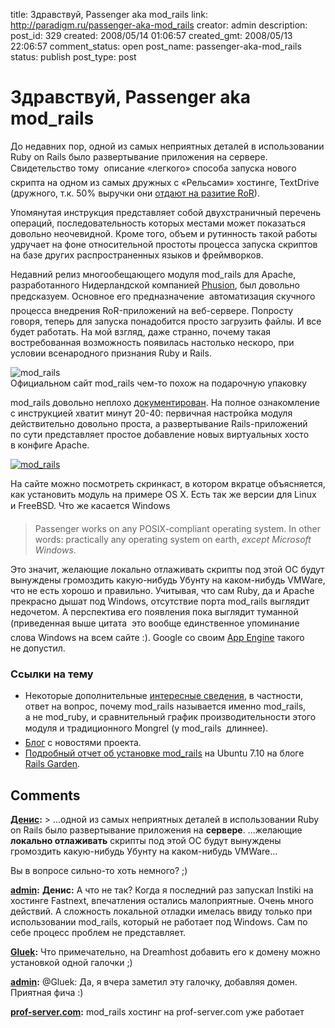 title: Здравствуй, Passenger aka mod_rails
link: http://paradigm.ru/passenger-aka-mod_rails
creator: admin
description: 
post_id: 329
created: 2008/05/14 01:06:57
created_gmt: 2008/05/13 22:06:57
comment_status: open
post_name: passenger-aka-mod_rails
status: publish
post_type: post

# Здравствуй, Passenger aka mod_rails

До недавних пор, одной из самых неприятных деталей в использовании Ruby on Rails было развертывание приложения на сервере. Свидетельство тому  описание «легкого» способа запуска нового скрипта на одном из самых дружных с «Рельсами» хостинге, TextDrive (дружного, т.к. 50% выручки они [отдают на разитие RoR](http://b23.ru/pg2)).

Упомянутая инструкция представляет собой двухстраничный перечень операций, последовательность которых местами может показаться довольно неочевидной. Кроме того, объем и рутинность такой работы удручает на фоне относительной простоты процесса запуска скриптов на базе других распространенных языков и фреймворков.

Недавний релиз многообещающего модуля mod_rails для Apache, разработанного Нидерландской компанией [Phusion](http://www.phusion.nl/), был довольно предсказуем. Основное его предназначение  автоматизация скучного процесса внедрения RoR-приложений на веб-сервере. Попросту говоря, теперь для запуска понадобится просто загрузить файлы. И все будет работать. На мой взгляд, даже странно, почему такая востребованная возможность появилась настолько нескоро, при условии всенародного признания Ruby и Rails.

![mod_rails](/;-\)/2008/05/00mod_rails.png)  
Официальном сайт mod_rails чем-то похож на подарочную упаковку

mod_rails довольно неплохо [документирован](http://b23.ru/pgw). На полное ознакомление с инструкцией хватит минут 20-40: первичная настройка модуля действительно довольно проста, а развертывание Rails-приложений по сути представляет простое добавление новых виртуальных хосто в конфиге Apache.

[![mod_rails](/;-\)/2008/05/01testimonials.png)](http://b23.ru/pg1)

На сайте можно посмотреть скринкаст, в котором вкратце объясняется, как установить модуль на примере OS X. Есть так же верcии для Linux и FreeBSD. Что же касается Windows

> Passenger works on any POSIX-compliant operating system. In other words: practically any operating system on earth, _except Microsoft Windows_.

Это значит, желающие локально отлаживать скрипты под этой ОС будут вынуждены громоздить какую-нибудь Убунту на каком-нибудь VMWare, что не есть хорошо и правильно. Учитывая, что сам Ruby, да и Apache прекрасно дышат под Windows, отсутствие порта mod_rails выглядит недочетом. А перспектива его появления пока выглядит туманной (приведенная выше цитата  это вообще единственное упоминание слова Windows на всем сайте :). Google со своим [App Engine](/2008/04/08/google-app-engine-preview/) такого не допустил.

### Ссылки на тему

  * Некоторые дополнительные [интересные сведения](http://b23.ru/pgz), в частности, ответ на вопрос, почему mod_rails называется именно mod_rails, а не mod_ruby, и сравнительный график производительности этого модуля и традиционного Mongrel (у mod_rails  длиннее).
  * [Блог](http://blog.phusion.nl/) с новостями проекта.
  * [Подробный отчет об установке mod_rails](http://b23.ru/pg4) на Ubuntu 7.10 на блоге [Rails Garden](http://www.railsgarden.com/).

## Comments

**[Денис](#758 "2008/05/14 13:59:52"):** > ...одной из самых неприятных деталей в использовании Ruby on Rails было развертывание приложения на **сервере**. ...желающие **локально отлаживать** скрипты под этой ОС будут вынуждены громоздить какую-нибудь Убунту на каком-нибудь VMWare... 

Вы в вопросе сильно-то хоть немного? ;)

**[admin](#761 "2008/05/14 16:43:11"):** **Денис:** А что не так? Когда я последний раз запускал Instiki на хостинге Fastnext, впечатления остались малоприятные. Очень много действий. А сложность локальной отладки имелась ввиду только при использовании mod_rails, который не работает под Windows. Сам по себе процесс проблем не представляет.

**[Gluek](#785 "2008/05/20 20:53:24"):** Что примечательно, на Dreamhost добавить его к домену можно установкой одной галочки ;)

**[admin](#786 "2008/05/20 21:21:19"):** @Gluek: Да, я вчера заметил эту галочку, добавляя домен. Приятная фича :)

**[prof-server.com](#1308 "2008/07/07 23:13:19"):** mod_rails хостинг на prof-server.com уже работает

